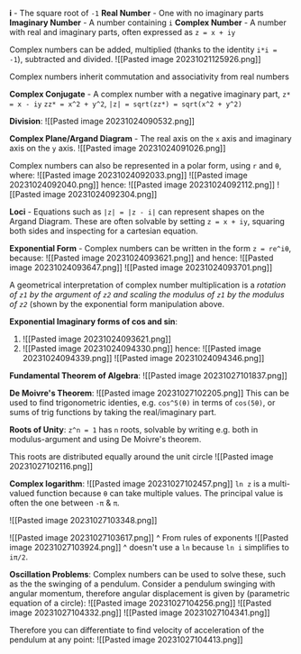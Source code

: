 **i** - The square root of `-1`
**Real Number** - One with no imaginary parts
**Imaginary Number** - A number containing `i`
**Complex Number** - A number with real and imaginary parts, often expressed as `z = x + iy`

Complex numbers can be added, multiplied (thanks to the identity `i*i = -1`), subtracted and divided.
![[Pasted image 20231021125926.png]]

Complex numbers inherit commutation and associativity from real numbers

**Complex Conjugate** - A complex number with a negative imaginary part, `z* = x - iy`
`zz* = x^2 + y^2`, `|z| = sqrt(zz*) = sqrt(x^2 + y^2)`

**Division**:
![[Pasted image 20231024090532.png]]

**Complex Plane/Argand Diagram** - The real axis on the `x` axis and imaginary axis on the `y` axis.
![[Pasted image 20231024091026.png]]

Complex numbers can also be represented in a polar form, using `r` and `θ`, where:
![[Pasted image 20231024092033.png]]
![[Pasted image 20231024092040.png]]
hence:
![[Pasted image 20231024092112.png]]
![[Pasted image 20231024092304.png]]

**Loci** - Equations such as `|z| = |z - i|` can represent shapes on the Argand Diagram. These are often solvable by setting `z = x + iy`, squaring both sides and inspecting for a cartesian equation.

**Exponential Form** - Complex numbers can be written in the form `z = re^iθ`, because:
![[Pasted image 20231024093621.png]]
and hence:
![[Pasted image 20231024093647.png]]
![[Pasted image 20231024093701.png]]

A geometrical interpretation of complex number multiplication is a *rotation of `z1` by the argument of `z2` and scaling the modulus of `z1` by the modulus of `z2`* (shown by the exponential form manipulation above.

**Exponential Imaginary forms of cos and sin**:
1. ![[Pasted image 20231024093621.png]]
2. ![[Pasted image 20231024094330.png]]
hence:
![[Pasted image 20231024094339.png]]
![[Pasted image 20231024094346.png]]

**Fundamental Theorem of Algebra**:
![[Pasted image 20231027101837.png]]

**De Moivre's Theorem**:
![[Pasted image 20231027102205.png]]
This can be used to find trigonometric identies, e.g. `cos^5(θ)` in terms of `cos(5θ)`, or sums of trig functions by taking the real/imaginary part.

**Roots of Unity**:
`z^n = 1` has `n` roots, solvable by writing e.g. both in modulus-argument and using De Moivre's theorem.

This roots are distributed equally around the unit circle
![[Pasted image 20231027102116.png]]

**Complex logarithm**:
![[Pasted image 20231027102457.png]]
`ln z` is a multi-valued function because `θ` can take multiple values. The principal value is often the one between `-π` & `π`.

![[Pasted image 20231027103348.png]]

![[Pasted image 20231027103617.png]]
^ From rules of exponents
![[Pasted image 20231027103924.png]]
^ doesn't use a `ln` because `ln i` simplifies to `iπ/2`.

**Oscillation Problems**:
Complex numbers can be used to solve these, such as the the swinging of a pendulum.
Consider a pendulum swinging with angular momentum, therefore angular displacement is given by (parametric equation of a circle):
![[Pasted image 20231027104256.png]]
![[Pasted image 20231027104332.png]]
![[Pasted image 20231027104341.png]]

Therefore you can differentiate to find velocity of acceleration of the pendulum at any point:
![[Pasted image 20231027104413.png]]
